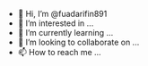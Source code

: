 - 👋 Hi, I’m @fuadarifin891
- 👀 I’m interested in ...
- 🌱 I’m currently learning ...
- 💞️ I’m looking to collaborate on ...
- 📫 How to reach me ...

<!---
fuadarifin891/fuadarifin891 is a ✨ special ✨ repository because its `README.md` (this file) appears on your GitHub profile.
You can click the Preview link to take a look at your changes.
---m
